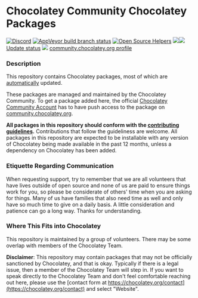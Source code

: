 # Chocolatey Community Chocolatey Packages

[![Discord](https://img.shields.io/discord/778552361454141460?logo=Discord)](https://ch0.co/community)
[![AppVeyor build branch status](https://img.shields.io/appveyor/ci/chocolateycommunity/chocolatey-packages/master.svg?logo=appveyor)](https://ci.appveyor.com/project/chocolateycommunity/chocolatey-packages)
[![Open Source Helpers](https://www.codetriage.com/chocolatey-community/chocolatey-coreteampackages/badges/users.svg)](https://www.codetriage.com/chocolatey-community/chocolatey-coreteampackages)
[![](http://transparent-favicon.info/favicon.ico)](#)[![](http://transparent-favicon.info/favicon.ico)](#)
[Update status](https://gist.github.com/choco-bot/a14b1e5bfaf70839b338eb1ab7f8226f)
[![](http://transparent-favicon.info/favicon.ico)](#)
[community.chocolatey.org profile](https://community.chocolatey.org/profiles/chocolatey-community)

### Description

This repository contains Chocolatey packages, most of which are [automatically](https://docs.chocolatey.org/en-us/create/automatic-packages) updated.

These packages are managed and maintained by the Chocolatey Community. To get a package added here, the official [Chocolatey Community Account](http://community.chocolatey.org/profiles/chocolatey-community) has to have push access to the package on [community.chocolatey.org](http://community.chocolatey.org).

**All packages in this repository should conform with the [contributing guidelines](CONTRIBUTING.md).** Contributions that follow the guideliness are welcome.
All packages in this repository are expected to be installable with any version of Chocolatey being made available in the past 12 months, unless a dependency on Chocolatey has been added.

### Etiquette Regarding Communication

When requesting support, try to remember that we are all volunteers that have lives outside of open source and none of us are paid to ensure things work for you, so please be considerate of others' time when you are asking for things. Many of us have families that also need time as well and only have so much time to give on a daily basis. A little consideration and patience can go a long way. Thanks for understanding.

### Where This Fits into Chocolatey

This repository is maintained by a group of volunteers. There may be some overlap with members of the Chocolatey Team.

**Disclaimer**: This repository may contain packages that may not be officially sanctioned by Chocolatey, and that is okay. Typically if there is a legal issue, then a member of the Chocolatey Team will step in. If you want to speak directly to the Chocolatey Team and don't feel comfortable reaching out here, please use the [contact form at https://chocolatey.org/contact](https://chocolatey.org/contact) and select "Website".


